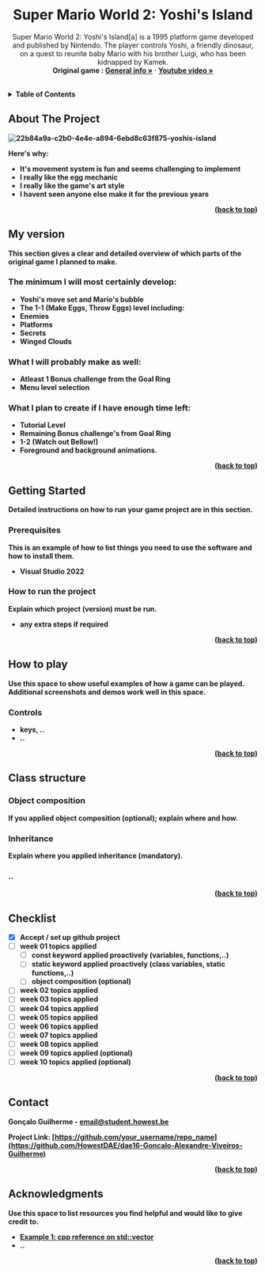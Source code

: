 <a name="readme-top"></a>

<!-- GENERAL GAME INFO -->
<br />
<div align="center">

  <h1 align="center">Super Mario World 2: Yoshi's Island</h1>

  <p align="center">
    Super Mario World 2: Yoshi's Island[a] is a 1995 platform game developed and published by Nintendo.
    The player controls Yoshi, a friendly dinosaur, on a quest to reunite baby Mario with his brother Luigi, who has been kidnapped by Kamek.
    <br />
    <strong>Original game : </strong>
    <a href="https://en.wikipedia.org/wiki/Yoshi%27s_Island"><strong>General info »</strong></a>
    ·
    <a href="https://www.youtube.com/watch?v=1_iY5KaMjdE"><strong>Youtube video »<strong></a>
    <br />
    <br />
  </p>
</div>



<!-- TABLE OF CONTENTS -->
<details>
  <summary>Table of Contents</summary>
  <ol>
    <li>
      <a href="#about-the-project">About The Project</a>
    </li>
    <li>
      <a href="#my-version">My version</a>
    </li>
    <li>
      <a href="#getting-started">Getting Started</a>
    </li>
    <li><a href="#how-to-play">How To Play</a></li>
    <li><a href="#class-structure">Class structure</a></li>
    <li><a href="#checklist">Checklist</a></li>
    <li><a href="#contact">Contact</a></li>
    <li><a href="#acknowledgments">Acknowledgments</a></li>
  </ol>
</details>



<!-- ABOUT THE PROJECT -->
## About The Project

![22b84a9a-c2b0-4e4e-a894-6ebd8c63f875-yoshis-island](https://github.com/HowestDAE/dae16-Goncalo-Alexandre-Viveiros-Guilherme/assets/161451486/a0d049dd-e8cb-4728-9652-4f2713fdd39f)


Here's why:

* It's movement system is fun and seems challenging to implement
* I really like the egg mechanic
* I really like the game's art style
* I havent seen anyone else make it for the previous years

<p align="right">(<a href="#readme-top">back to top</a>)</p>


## My version

This section gives a clear and detailed overview of which parts of the original game I planned to make.

### The minimum I will most certainly develop:
* Yoshi's move set and Mario's bubble
* The 1-1 (Make Eggs, Throw Eggs) level including:
* Enemies
* Platforms
* Secrets
* Winged Clouds


### What I will probably make as well:
* Atleast 1 Bonus challenge from the Goal Ring
* Menu level selection

### What I plan to create if I have enough time left:
* Tutorial Level
* Remaining Bonus challenge's from Goal Ring
* 1-2 (Watch out Bellow!)
* Foreground and background animations.

<p align="right">(<a href="#readme-top">back to top</a>)</p>


<!-- GETTING STARTED -->
## Getting Started
Detailed instructions on how to run your game project are in this section.

### Prerequisites

This is an example of how to list things you need to use the software and how to install them.
* Visual Studio 2022

### How to run the project

Explain which project (version) must be run.
* any extra steps if required 

<p align="right">(<a href="#readme-top">back to top</a>)</p>



<!-- HOW TO PLAY -->
## How to play

Use this space to show useful examples of how a game can be played. 
Additional screenshots and demos work well in this space. 

### Controls
* keys, .. 
* .. 

<p align="right">(<a href="#readme-top">back to top</a>)</p>



<!-- CLASS STRUCTURE -->
## Class structure 

### Object composition 
If you applied object composition (optional); explain where and how.

### Inheritance 
Explain where you applied inheritance (mandatory).

### ..

<p align="right">(<a href="#readme-top">back to top</a>)</p>


<!-- CHECKLIST -->
## Checklist

- [x] Accept / set up github project
- [ ] week 01 topics applied
    - [ ] const keyword applied proactively (variables, functions,..)
    - [ ] static keyword applied proactively (class variables, static functions,..)
    - [ ] object composition (optional)
- [ ] week 02 topics applied
- [ ] week 03 topics applied
- [ ] week 04 topics applied
- [ ] week 05 topics applied
- [ ] week 06 topics applied
- [ ] week 07 topics applied
- [ ] week 08 topics applied
- [ ] week 09 topics applied (optional)
- [ ] week 10 topics applied (optional)

<p align="right">(<a href="#readme-top">back to top</a>)</p>

<!-- CONTACT -->
## Contact

Gonçalo Guilherme - email@student.howest.be

Project Link: [https://github.com/your_username/repo_name](https://github.com/HowestDAE/dae16-Goncalo-Alexandre-Viveiros-Guilherme)

<p align="right">(<a href="#readme-top">back to top</a>)</p>


<!-- ACKNOWLEDGMENTS -->
## Acknowledgments

Use this space to list resources you find helpful and would like to give credit to. 

* [Example 1: cpp reference on std::vector](https://en.cppreference.com/w/cpp/container/vector)
* ..

<p align="right">(<a href="#readme-top">back to top</a>)</p>

